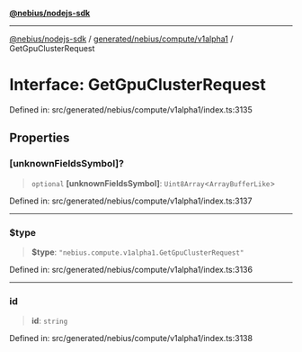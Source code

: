 [**@nebius/nodejs-sdk**](../../../../../README.md)

***

[@nebius/nodejs-sdk](../../../../../README.md) / [generated/nebius/compute/v1alpha1](../README.md) / GetGpuClusterRequest

# Interface: GetGpuClusterRequest

Defined in: src/generated/nebius/compute/v1alpha1/index.ts:3135

## Properties

### \[unknownFieldsSymbol\]?

> `optional` **\[unknownFieldsSymbol\]**: `Uint8Array`\<`ArrayBufferLike`\>

Defined in: src/generated/nebius/compute/v1alpha1/index.ts:3137

***

### $type

> **$type**: `"nebius.compute.v1alpha1.GetGpuClusterRequest"`

Defined in: src/generated/nebius/compute/v1alpha1/index.ts:3136

***

### id

> **id**: `string`

Defined in: src/generated/nebius/compute/v1alpha1/index.ts:3138
